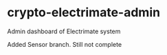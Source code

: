 # crypto-electrimate-admin
Admin dashboard of Electrimate system


Added Sensor branch. Still not complete
